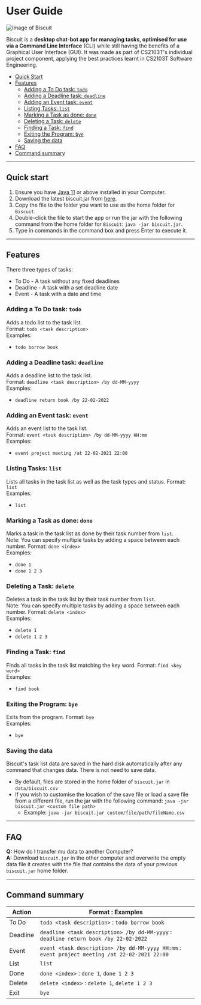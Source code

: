 # User Guide

![image of Biscuit](https://marcustxk.github.io/ip/Ui.png)

Biscuit is a **desktop chat-bot app for managing tasks, optimised for use via a Command Line Interface** (CLI) while
still having the benefits of a Graphical User Interface (GUI). It was made as part of CS2103T's individual project
component, applying the best practices learnt in CS2103T Software Engineering.

* [Quick Start](#quick-start)
* [Features](#features)
  * [Adding a To Do task: `todo`](#adding-a-to-do-task-todo)
  * [Adding a Deadline task: `deadline`](#adding-a-deadline-task-deadline)   
  * [Adding an Event task: `event`](#adding-an-event-task-event)
  * [Listing Tasks: `list`](#listing-tasks-list)
  * [Marking a Task as done: `done`](#marking-a-task-as-done-done)
  * [Deleting a Task: `delete`](#deleting-a-task-delete)    
  * [Finding a Task: `find`](#finding-a-task-find)
  * [Exiting the Program: `bye`](#exiting-the-program-bye)
  * [Saving the data](#saving-the-data)
* [FAQ](#faq)
* [Command summary](#command-summary)

---
## Quick start

1. Ensure you have [Java 11](https://www.oracle.com/java/technologies/downloads/#java11) or above installed in your 
   Computer.
2. Download the latest biscuit.jar from [here](https://github.com/MarcusTXK/ip/releases/tag/A-Release).
3. Copy the file to the folder you want to use as the home folder for `Biscuit`.
4. Double-click the file to start the app or run the jar with the following command from the home folder for `Biscuit`:
   `java -jar biscuit.jar`.
5. Type in commands in the command box and press Enter to execute it.

---
## Features 
There three types of tasks:
* To Do - A task without any fixed deadlines
* Deadline - A task with a set deadline date
* Event - A task with a date and time

### Adding a To Do task: `todo` 
Adds a todo list to the task list.  
Format: `todo <task description>`  
Examples: 
* `todo borrow book`

### Adding a Deadline task: `deadline`
Adds a deadline list to the task list.  
Format: `deadline <task description> /by dd-MM-yyyy`  
Examples:
* `deadline return book /by 22-02-2022`

### Adding an Event task: `event`
Adds an event list to the task list.  
Format: `event <task description> /by dd-MM-yyyy HH:mm`  
Examples:
* `event project meeting /at 22-02-2021 22:00`

### Listing Tasks: `list`
Lists all tasks in the task list as well as the task types and status.
Format: `list`  
Examples:
* `list`

### Marking a Task as done: `done`
Marks a task in the task list as done by their task number from `list`.  
Note: You can specify multiple tasks by adding a space between each number.
Format: `done <index>`  
Examples:
* `done 1`
* `done 1 2 3`

### Deleting a Task: `delete`
Deletes a task in the task list by their task number from `list`.  
Note: You can specify multiple tasks by adding a space between each number.
Format: `delete <index>`  
Examples:
* `delete 1`
* `delete 1 2 3`

### Finding a Task: `find`
Finds all tasks in the task list matching the key word.
Format: `find <key word>`  
Examples:
* `find book`

### Exiting the Program: `bye`
Exits from the program.
Format: `bye`  
Examples:
* `bye`

### Saving the data
Biscuit's task list data are saved in the hard disk automatically after any command that changes data. There is not need
to save data.  
* By default, files are stored in the home folder of `biscuit.jar` in `data/biscuit.csv`
* If you wish to customise the location of the save file or load a save file from a different file, run the jar with
the following command: `java -jar biscuit.jar <custom file path>`
  *  Example: `java -jar biscuit.jar custom/file/path/fileName.csv`  
    
---
## FAQ
**Q:** How do I transfer mu data to another Computer?  
**A:** Download `biscuit.jar` in the other computer and overwrite the empty data file it creates with the file that
contains the data of your previous `biscuit.jar` home folder.

---
## Command summary

|Action      | Format : Examples                                                                              |
|------------|------------------------------------------------------------------------------------------------|
| To Do     | `todo <task description>` : `todo borrow book`                                                  |
| Deadline  | `deadline <task description> /by dd-MM-yyyy` : `deadline return book /by 22-02-2022`            |
| Event     | `event <task description> /by dd-MM-yyyy HH:mm`  : `event project meeting /at 22-02-2021 22:00` |
| List      | `list`                                                                                          |
| Done      | `done <index>` : `done 1`, `done 1 2 3`                                                         |
| Delete    | `delete <index>` : `delete 1`, `delete 1 2 3`                                                   |
| Exit      | `bye`                                                                                           |
